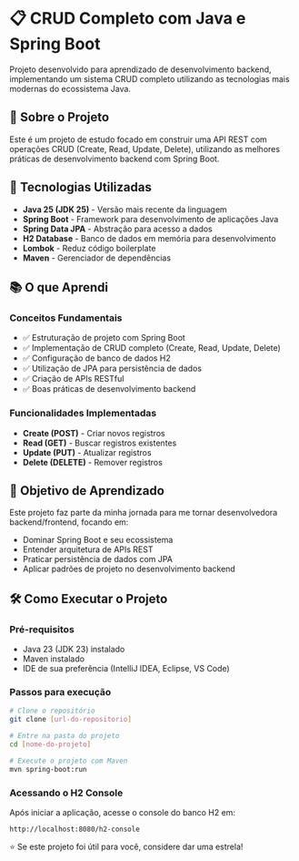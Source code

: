 # 📋 CRUD Completo com Java e Spring Boot

Projeto desenvolvido para aprendizado de desenvolvimento backend, implementando um sistema CRUD completo utilizando as tecnologias mais modernas do ecossistema Java.

## 🚀 Sobre o Projeto

Este é um projeto de estudo focado em construir uma API REST com operações CRUD (Create, Read, Update, Delete), utilizando as melhores práticas de desenvolvimento backend com Spring Boot.

## 🔧 Tecnologias Utilizadas

- **Java 25 (JDK 25)** - Versão mais recente da linguagem
- **Spring Boot** - Framework para desenvolvimento de aplicações Java
- **Spring Data JPA** - Abstração para acesso a dados
- **H2 Database** - Banco de dados em memória para desenvolvimento
- **Lombok** - Reduz código boilerplate
- **Maven** - Gerenciador de dependências

## 📚 O que Aprendi

### Conceitos Fundamentais
- ✅ Estruturação de projeto com Spring Boot
- ✅ Implementação de CRUD completo (Create, Read, Update, Delete)
- ✅ Configuração de banco de dados H2
- ✅ Utilização de JPA para persistência de dados
- ✅ Criação de APIs RESTful
- ✅ Boas práticas de desenvolvimento backend

### Funcionalidades Implementadas
- **Create (POST)** - Criar novos registros
- **Read (GET)** - Buscar registros existentes
- **Update (PUT)** - Atualizar registros
- **Delete (DELETE)** - Remover registros

## 🎯 Objetivo de Aprendizado

Este projeto faz parte da minha jornada para me tornar desenvolvedora backend/frontend, focando em:
- Dominar Spring Boot e seu ecossistema
- Entender arquitetura de APIs REST
- Praticar persistência de dados com JPA
- Aplicar padrões de projeto no desenvolvimento backend

## 🛠️ Como Executar o Projeto

### Pré-requisitos
- Java 23 (JDK 23) instalado
- Maven instalado
- IDE de sua preferência (IntelliJ IDEA, Eclipse, VS Code)

### Passos para execução
```bash
# Clone o repositório
git clone [url-do-repositorio]

# Entre na pasta do projeto
cd [nome-do-projeto]

# Execute o projeto com Maven
mvn spring-boot:run
```

### Acessando o H2 Console
Após iniciar a aplicação, acesse o console do banco H2 em:
```
http://localhost:8080/h2-console
```

⭐ Se este projeto foi útil para você, considere dar uma estrela!

